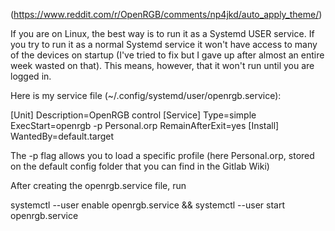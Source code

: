 (https://www.reddit.com/r/OpenRGB/comments/np4jkd/auto_apply_theme/)

If you are on Linux, the best way is to run it as a Systemd USER service. If you try to run it as a normal Systemd service it won't have access to many of the devices on startup (I've tried to fix but I gave up after almost an entire week wasted on that). This means, however, that it won't run until you are logged in.

Here is my service file (~/.config/systemd/user/openrgb.service):

[Unit]
Description=OpenRGB control
[Service]
Type=simple
ExecStart=openrgb -p Personal.orp
RemainAfterExit=yes
[Install]
WantedBy=default.target

The -p flag allows you to load a specific profile (here Personal.orp, stored on the default config folder that you can find in the Gitlab Wiki)

After creating the openrgb.service file, run

systemctl --user enable openrgb.service && systemctl --user start openrgb.service